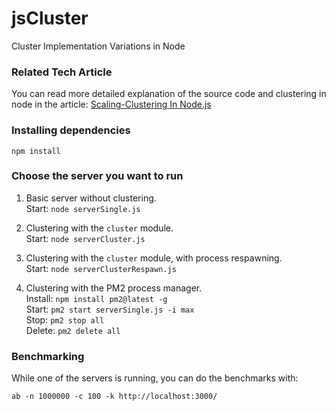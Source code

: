 # jsCluster
Cluster Implementation Variations in Node

### Related Tech Article

You can read more detailed explanation of the source code and clustering in node in the article:  [Scaling-Clustering In Node.js](http://dealwithjs.io/scaling-clustering-in-node-js/)

### Installing dependencies

```
npm install
```

### Choose the server you want to run

1. Basic server without clustering.  
Start: `node serverSingle.js`

2. Clustering with the `cluster` module.  
Start: `node serverCluster.js`  

3. Clustering with the `cluster` module, with process respawning.  
Start: `node serverClusterRespawn.js`  

4. Clustering with the PM2 process manager.  
Install: `npm install pm2@latest -g`  
Start: `pm2 start serverSingle.js -i max`  
Stop: `pm2 stop all`  
Delete: `pm2 delete all`

### Benchmarking

While one of the servers is running, you can do the benchmarks with:  
```
ab -n 1000000 -c 100 -k http://localhost:3000/
```

